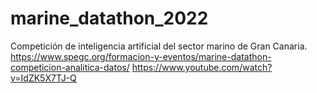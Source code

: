# marine_datathon_2022
Competición de inteligencia artificial del sector marino de Gran Canaria. https://www.spegc.org/formacion-y-eventos/marine-datathon-competicion-analitica-datos/ https://www.youtube.com/watch?v=IdZK5X7TJ-Q
